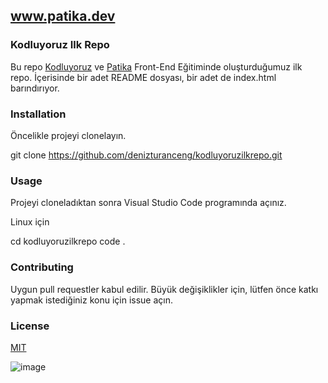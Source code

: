 ## www.patika.dev
### Kodluyoruz Ilk Repo
Bu repo [Kodluyoruz](httpswww.kodluyoruz.org) ve [Patika](httpswww.patika.devtr) Front-End Eğitiminde oluşturduğumuz ilk repo. İçerisinde bir adet README dosyası, bir adet de index.html barındırıyor.

### Installation
Öncelikle projeyi clonelayın.

git clone  https://github.com/denizturanceng/kodluyoruzilkrepo.git
### Usage
Projeyi cloneladıktan sonra Visual Studio Code programında açınız.

Linux için

cd kodluyoruzilkrepo
code .
### Contributing
Uygun pull requestler kabul edilir. Büyük değişiklikler için, lütfen önce katkı yapmak istediğiniz konu için issue açın.

### License
[MIT](httpschoosealicense.comlicensesmit)

![image](https://camo.githubusercontent.com/29e9bbcb9ee17b418dd900b2a87b4325c1e4a231dfdc04fd8c23687f91a22958/68747470733a2f2f676c6f62616c2d75706c6f6164732e776562666c6f772e636f6d2f3630393765306563613165383735353764613033316665662f3630393835396131393161626535643634623137666564335f506174696b612532306c6f676f2e706e67)
